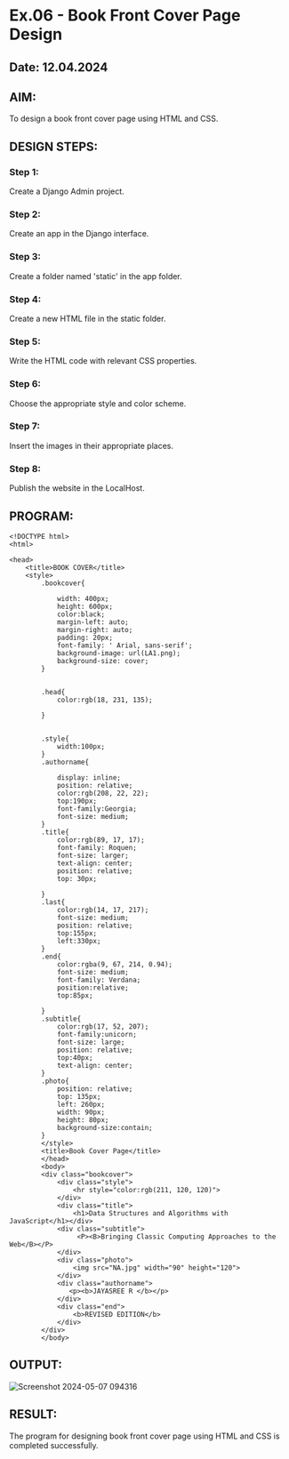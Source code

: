 # Ex.06 -  Book Front Cover Page Design
## Date: 12.04.2024

## AIM:
To design a book front cover page using HTML and CSS.

## DESIGN STEPS:

### Step 1:
Create a Django Admin project.

### Step 2:
Create an app in the Django interface.

### Step 3:
Create a folder named 'static' in the app folder.

### Step 4:
Create a new HTML file in the static folder.

### Step 5:
Write the HTML code with relevant CSS properties.

### Step 6:
Choose the appropriate style and color scheme.

### Step 7:
Insert the images in their appropriate places.

### Step 8:
Publish the website in the LocalHost.

## PROGRAM:
```
<!DOCTYPE html>
<html>

<head>
    <title>BOOK COVER</title>
    <style>
        .bookcover{

            width: 400px;
            height: 600px;
            color:black;
            margin-left: auto;
            margin-right: auto;
            padding: 20px;
            font-family: ' Arial, sans-serif';
            background-image: url(LA1.png);
            background-size: cover;
        }
            
        
        .head{
            color:rgb(18, 231, 135);
        
        }
        
        
        .style{
            width:100px;
        }
        .authorname{
        
            display: inline;
            position: relative;
            color:rgb(208, 22, 22);
            top:190px;
            font-family:Georgia;
            font-size: medium;
        }
        .title{
            color:rgb(89, 17, 17);
            font-family: Roquen;
            font-size: larger;
            text-align: center;
            position: relative;
            top: 30px;
        
        }
        .last{
            color:rgb(14, 17, 217);
            font-size: medium;
            position: relative;
            top:155px;
            left:330px;
        }
        .end{
            color:rgba(9, 67, 214, 0.94);
            font-size: medium;
            font-family: Verdana;
            position:relative;
            top:85px;
        
        }
        .subtitle{
            color:rgb(17, 52, 207);
            font-family:unicorn;
            font-size: large;
            position: relative;
            top:40px;
            text-align: center;
        }
        .photo{
            position: relative;
            top: 135px;
            left: 260px;
            width: 90px;
            height: 80px;
            background-size:contain;
        }
        </style>
        <title>Book Cover Page</title>
        </head>
        <body>
        <div class="bookcover">
            <div class="style">
                <hr style="color:rgb(211, 120, 120)">
            </div>
            <div class="title">
                <h1>Data Structures and Algorithms with JavaScript</h1></div>
            <div class="subtitle">
                 <P><B>Bringing Classic Computing Approaches to the Web</B></P>
            </div>
            <div class="photo">
                <img src="NA.jpg" width="90" height="120">
            </div>
            <div class="authorname">
               <p><b>JAYASREE R </b></p>
            </div>
            <div class="end">
                <b>REVISED EDITION</b>
            </div>
        </div>
        </body>
```


## OUTPUT:
![Screenshot 2024-05-07 094316](https://github.com/JAYASREE24032006/cover/assets/144360800/6b04ecf2-12d2-44fb-bf20-08841f3a1945)



## RESULT:
The program for designing book front cover page using HTML and CSS is completed successfully.
